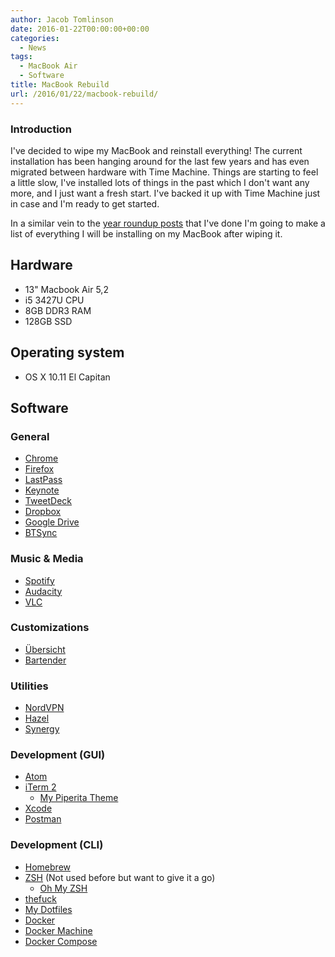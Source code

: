 ```yaml
---
author: Jacob Tomlinson
date: 2016-01-22T00:00:00+00:00
categories:
  - News
tags:
  - MacBook Air
  - Software
title: MacBook Rebuild
url: /2016/01/22/macbook-rebuild/
---
```



### Introduction

I've decided to wipe my MacBook and reinstall everything! The current installation has been hanging around for the last few years and has even migrated between hardware with Time Machine. Things are starting to feel a little slow, I've installed lots of things in the past which I don't want any more, and I just want a fresh start. I've backed it up with Time Machine just in case and I'm ready to get started.

In a similar vein to the [year roundup posts][2015-roundup] that I've done I'm going to make a list of everything I will be installing on my MacBook after wiping it.

## Hardware
  * 13" Macbook Air 5,2
  * i5 3427U CPU
  * 8GB DDR3 RAM
  * 128GB SSD

## Operating system

 * OS X 10.11 El Capitan

## Software

### General

 * [Chrome](https://www.google.com/chrome/)
 * [Firefox](https://www.mozilla.org/en-GB/firefox/new/)
 * [LastPass](https://lastpass.com/)
 * [Keynote](https://www.apple.com/uk/mac/keynote/)
 * [TweetDeck](https://tweetdeck.twitter.com/)
 * [Dropbox](https://www.dropbox.com/)
 * [Google Drive](https://www.google.com/drive/)
 * [BTSync](https://www.getsync.com/)

### Music & Media

 * [Spotify](https://www.spotify.com/)
 * [Audacity](http://audacityteam.org/)
 * [VLC](http://www.videolan.org/vlc/download-windows.en_GB.html)

### Customizations
 * [Übersicht](http://tracesof.net/uebersicht/)
 * [Bartender](https://www.macbartender.com/)

### Utilities
 * [NordVPN](https://nordvpn.com/)
 * [Hazel](https://www.noodlesoft.com/hazel.php)
 * [Synergy](http://synergy-project.org/)

### Development (GUI)

 * [Atom](https://atom.io/)
 * [iTerm 2](http://iterm2.com/)
   * [My Piperita Theme](https://github.com/jacobtomlinson/terminal-piperita)
 * [Xcode](https://developer.apple.com/xcode/)
 * [Postman](https://www.getpostman.com/)

### Development (CLI)
 * [Homebrew](http://brew.sh/)
 * [ZSH](http://www.zsh.org/) (Not used before but want to give it a go)
   * [Oh My ZSH](https://github.com/robbyrussell/oh-my-zsh)
 * [thefuck](https://github.com/nvbn/thefuck)
 * [My Dotfiles](https://github.com/jacobtomlinson/dotfiles)
 * [Docker](https://www.docker.com/)
 * [Docker Machine](https://docs.docker.com/machine/)
 * [Docker Compose](https://docs.docker.com/compose/)


[2015-roundup]: https://www.jacobtomlinson.co.uk/news/2015/12/31/twenty-fifteen-roundup/
